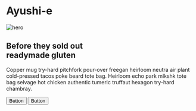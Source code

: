 # Ayushi-e
<section class="text-gray-600 body-font">
  <div class="container mx-auto flex px-5 py-24 md:flex-row flex-col items-center">
    <div class="lg:max-w-lg lg:w-full md:w-1/2 w-5/6 mb-10 md:mb-0">
      <img class="object-cover object-center rounded" alt="hero" src="https://dummyimage.com/720x600">
    </div>
    <div class="lg:flex-grow md:w-1/2 lg:pl-24 md:pl-16 flex flex-col md:items-start md:text-left items-center text-center">
      <h1 class="title-font sm:text-4xl text-3xl mb-4 font-medium text-gray-900">Before they sold out
        <br class="hidden lg:inline-block">readymade gluten
      </h1>
      <p class="mb-8 leading-relaxed">Copper mug try-hard pitchfork pour-over freegan heirloom neutra air plant cold-pressed tacos poke beard tote bag. Heirloom echo park mlkshk tote bag selvage hot chicken authentic tumeric truffaut hexagon try-hard chambray.</p>
      <div class="flex justify-center">
        <button class="inline-flex text-white bg-indigo-500 border-0 py-2 px-6 focus:outline-none hover:bg-indigo-600 rounded text-lg">Button</button>
        <button class="ml-4 inline-flex text-gray-700 bg-gray-100 border-0 py-2 px-6 focus:outline-none hover:bg-gray-200 rounded text-lg">Button</button>
      </div>
    </div>
  </div>
</section>
